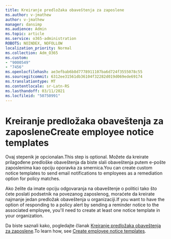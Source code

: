 ```yaml
---
title: Kreiranje predložaka obaveštenja za zaposlene
ms.author: v-jmathew
author: v-jmathew
manager: dansimp
ms.audience: Admin
ms.topic: article
ms.service: o365-administration
ROBOTS: NOINDEX, NOFOLLOW
localization_priority: Normal
ms.collection: Adm_O365
ms.custom:
- "9000549"
- "7456"
ms.openlocfilehash: ae3efbab6b8d7778911107ba6d724f3555078c55
ms.sourcegitcommit: 6312ee31561db36104f32282d019d069ede69174
ms.translationtype: MT
ms.contentlocale: sr-Latn-RS
ms.lasthandoff: 03/11/2021
ms.locfileid: "50750991"
---
```

# <a name="create-employee-notice-templates"></a><span data-ttu-id="d5999-102">Kreiranje predložaka obaveštenja za zaposlene</span><span class="sxs-lookup"><span data-stu-id="d5999-102">Create employee notice templates</span></span>

<span data-ttu-id="d5999-103">Ovaj stepenik je opcionalan.</span><span class="sxs-lookup"><span data-stu-id="d5999-103">This step is optional.</span></span> <span data-ttu-id="d5999-104">Možete da kreirate prilagođene predloške obaveštenja da biste slali obaveštenja putem e-pošte zaposlenima kao opciju oporavka za smernica.</span><span class="sxs-lookup"><span data-stu-id="d5999-104">You can create custom notice templates to send email notifications to employees as a remediation option for policy matches.</span></span>

<span data-ttu-id="d5999-105">Ako želite da imate opciju odgovaranja na obaveštenje o politici tako što ćete poslati podsetnik na povezanog zaposlenog, moraćete da kreirate najmanje jedan predložak obaveštenja u organizaciji.</span><span class="sxs-lookup"><span data-stu-id="d5999-105">If you want to have the option of responding to a policy alert by sending a reminder notice to the associated employee, you'll need to create at least one notice template in your organization.</span></span>

<span data-ttu-id="d5999-106">Da biste saznali kako, pogledajte članak [Kreiranje predložaka obaveštenja za zaposlene](https://go.microsoft.com/fwlink/?linkid=2129080).</span><span class="sxs-lookup"><span data-stu-id="d5999-106">To learn how, see [Create employee notice templates](https://go.microsoft.com/fwlink/?linkid=2129080).</span></span>
